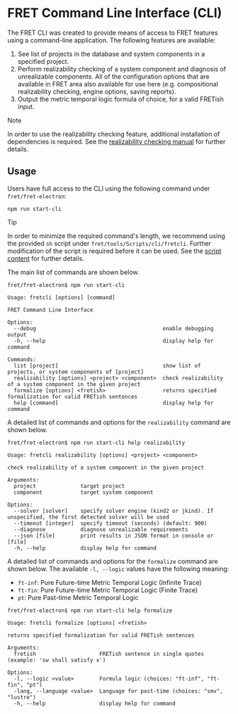 # FRET Command Line Interface (CLI)

The FRET CLI was created to provide means of access to FRET features using a command-line application. The following features are available:

1. See list of projects in the database and system components in a specified project.
2. Perform realizability checking of a system component and diagnosis of unrealizable components. All of the configuration options that are available in FRET area also available for use here (e.g. compositional realizability checking, engine options, saving reports).
3. Output the metric temporal logic formula of choice, for a valid FRETish input.

> [!NOTE]
> In order to use the realizability checking feature, additional installation of dependencies is required. See the [realizability checking manual](../exports/realizabilityManual.md#dependencies) for further details.

## Usage

Users have full access to the CLI using the following command under `fret/fret-electron`:

```
npm run start-cli
```

> [!TIP]
> In order to minimize the required command's length, we recommend using the provided `sh` script under `fret/tools/Scripts/cli/fretcli`. Further modification of the script is required before it can be used. See the [script content](../../../../tools/Scripts/cli/fretcli) for further details.


The main list of commands are shown below.

```
fret/fret-electron$ npm run start-cli

Usage: fretcli [options] [command]

FRET Command Line Interface

Options:
  --debug                                        enable debugging output
  -h, --help                                     display help for command

Commands:
  list [project]                                 show list of projects, or system components of [project]
  realizability [options] <project> <component>  check realizability of a system component in the given project
  formalize [options] <fretish>                  returns specified formalization for valid FRETish sentences
  help [command]                                 display help for command
```

A detailed list of commands and options for the `realizability` command are shown below.

```
fret/fret-electron$ npm run start-cli help realizability

Usage: fretcli realizability [options] <project> <component>

check realizability of a system component in the given project

Arguments:
  project              target project
  component            target system component

Options:
  --solver [solver]    specify solver engine (kind2 or jkind). If unspecified, the first detected solver will be used
  --timeout [integer]  specify timeout (seconds) (default: 900)
  --diagnose           diagnose unrealizable requirements
  --json [file]        print results in JSON format in console or [file]
  -h, --help           display help for command
```

A detailed list of commands and options for the `formalize` command are shown below. The available `-l, --logic` values have the following meaning:

- `ft-inf`: Pure Future-time Metric Temporal Logic (Infinite Trace)
- `ft-fin`: Pure Future-time Metric Temporal Logic (Finite Trace)
- `pt`: Pure Past-time Metric Temporal Logic

```
fret/fret-electron$ npm run start-cli help formalize

Usage: fretcli formalize [options] <fretish>

returns specified formalization for valid FRETish sentences

Arguments:
  fretish                    FRETish sentence in single quotes (example: 'sw shall satisfy x')

Options:
  -l, --logic <value>        Formula logic (choices: "ft-inf", "ft-fin", "pt")
  -lang, --language <value>  Language for past-time (choices: "smv", "lustre")
  -h, --help                 display help for command
```